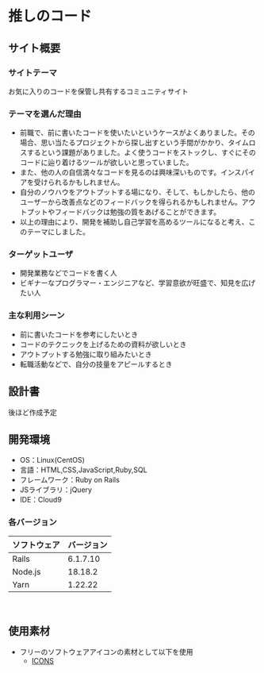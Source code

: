# 推しのコード
<!--​READMEを作成する際は、項目内の【補足説明】は削除して完成させてください。-->

## サイト概要
### サイトテーマ
お気に入りのコードを保管し共有するコミュニティサイト
​
### テーマを選んだ理由
- 前職で、前に書いたコードを使いたいというケースがよくありました。その場合、思い当たるプロジェクトから探し出すという手間がかかり、タイムロスするという課題がありました。よく使うコードをストックし、すぐにそのコードに辿り着けるツールが欲しいと思っていました。
- また、他の人の自信満々なコードを見るのは興味深いものです。インスパイアを受けられるかもしれません。
- 自分のノウハウをアウトプットする場になり、そして、もしかしたら、他のユーザーから改善点などのフィードバックを得られるかもしれません。アウトプットやフィードバックは勉強の質をあげることができます。
- 以上の理由により、開発を補助し自己学習を高めるツールになると考え、このテーマにしました。
​
### ターゲットユーザ
- 開発業務などでコードを書く人
- ビギナーなプログラマー・エンジニアなど、学習意欲が旺盛で、知見を広げたい人
​
### 主な利用シーン
- 前に書いたコードを参考にしたいとき
- コードのテクニックを上げるための資料が欲しいとき
- アウトプットする勉強に取り組みたいとき
- 転職活動などで、自分の技量をアピールするとき
​
## 設計書
後ほど作成予定
​
## 開発環境
- OS：Linux(CentOS)
- 言語：HTML,CSS,JavaScript,Ruby,SQL
- フレームワーク：Ruby on Rails
- JSライブラリ：jQuery
- IDE：Cloud9

### 各バージョン
| ソフトウェア  | バージョン    |
| ------- | -------- |
| Rails   | 6.1.7.10 |
| Node.js | 18.18.2 |
| Yarn    | 1.22.22  |
​
## 使用素材
- フリーのソフトウェアアイコンの素材として以下を使用
    - [ICONS](https://icons8.jp/icons)